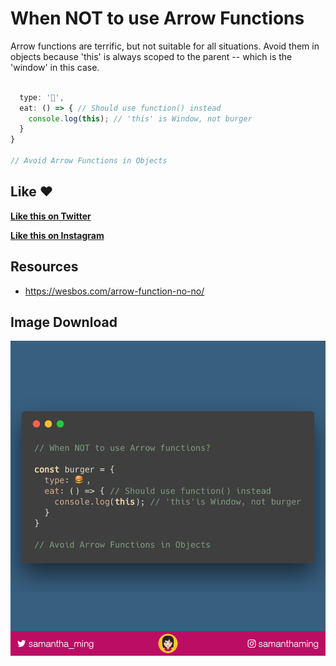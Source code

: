 # When NOT to use Arrow Functions

Arrow functions are terrific, but not suitable for all situations. Avoid them in objects because 'this' is always scoped to the parent -- which is the 'window' in this case. 

```javascript

  type: '🍔',
  eat: () => { // Should use function() instead
    console.log(this); // 'this' is Window, not burger
  }
}

// Avoid Arrow Functions in Objects
```

## Like ❤️

**[Like this on Twitter](https://twitter.com/samantha_ming/status/964977650375696384)**

**[Like this on Instagram](https://www.instagram.com/p/BfUHooqA1Wc/?taken-by=samanthaming)**


## Resources

- https://wesbos.com/arrow-function-no-no/


## Image Download

![Download](3-when-not-to-use-arrow-functions.png)
